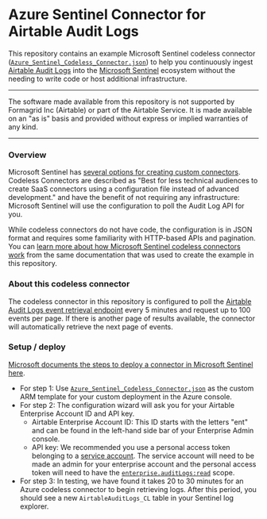# Azure Sentinel Connector for Airtable Audit Logs

This repository contains an example Microsoft Sentinel codeless connector ([`Azure_Sentinel_Codeless_Connector.json`](./Azure_Sentinel_Codeless_Connector.json)) to help you continuously ingest [Airtable Audit Logs](https://airtable.com/developers/web/api/audit-logs-overview) into the [Microsoft Sentinel](https://azure.microsoft.com/en-us/products/microsoft-sentinel/) ecosystem without the needing to write code or host additional infrastructure.

---

The software made available from this repository is not supported by Formagrid Inc (Airtable) or part of the Airtable Service. It is made available on an "as is" basis and provided without express or implied warranties of any kind.

---

### Overview

Microsoft Sentinel has [several options for creating custom connectors](https://learn.microsoft.com/en-us/azure/sentinel/create-custom-connector). Codeless Connectors are described as "Best for less technical audiences to create SaaS connectors using a configuration file instead of advanced development." and have the benefit of not requiring any infrastructure: Microsoft Sentinel will use the configuration to poll the Audit Log API for you.

While codeless connectors do not have code, the configuration is in JSON format and requires some familiarity with HTTP-based APIs and pagination. You can [learn more about how Microsoft Sentinel codeless connectors work](https://learn.microsoft.com/en-us/azure/sentinel/create-codeless-connector) from the same documentation that was used to create the example in this repository.

### About this codeless connector

The codeless connector in this repository is configured to poll the [Airtable Audit Logs event retrieval endpoint](https://airtable.com/developers/web/api/audit-log-events) every 5 minutes and request up to 100 events per page. If there is another page of results available, the connector will automatically retrieve the next page of events.



### Setup / deploy

[Microsoft documents the steps to deploy a connector in Microsoft Sentinel here](https://learn.microsoft.com/en-us/azure/sentinel/create-codeless-connector?tabs=deploy-via-arm-template%2Cconnect-via-the-azure-portal#deploy-your-connector-in-microsoft-sentinel-and-start-ingesting-data). 
- For step 1: Use [`Azure_Sentinel_Codeless_Connector.json`](./Azure_Sentinel_Codeless_Connector.json) as the custom ARM template for your custom deployment in the Azure console.
- For step 2: The configuration wizard will ask you for your Airtable Enterprise Account ID and API key.
  - Airtable Enterprise Account ID: This ID starts with the letters "ent" and can be found in the left-hand side bar of your Enterprise Admin console.
  - API key: We recommended you use a personal access token belonging to a [service account](https://support.airtable.com/docs/en/service-accounts-overview). The service account will need to be made an admin for your enterprise account and the personal access token will need to have the [`enterprise.auditLogs:read`](https://airtable.com/developers/web/api/scopes#enterprise-audit-logs-read) scope.
- For step 3: In testing, we have found it takes 20 to 30 minutes for an Azure codeless connector to begin retrieving logs. After this period, you should see a new `AirtableAuditLogs_CL` table in your Sentinel log explorer.
